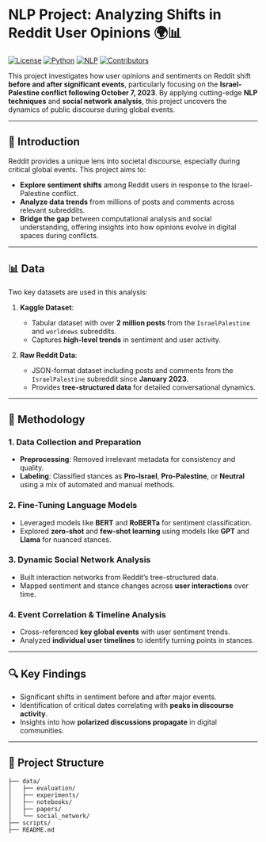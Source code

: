 
# NLP Project: Analyzing Shifts in Reddit User Opinions 🌍📊

[![License](https://img.shields.io/badge/License-MIT-blue.svg)](https://opensource.org/licenses/MIT)
[![Python](https://img.shields.io/badge/Python-3.8%2B-brightgreen)](https://www.python.org/)
[![NLP](https://img.shields.io/badge/NLP-Transformers-orange)](https://huggingface.co/)
[![Contributors](https://img.shields.io/badge/Contributors-5-purple)](#authors)

This project investigates how user opinions and sentiments on Reddit shift **before and after significant events**, particularly focusing on the **Israel-Palestine conflict following October 7, 2023**. By applying cutting-edge **NLP techniques** and **social network analysis**, this project uncovers the dynamics of public discourse during global events.

---

## 📖 Introduction

Reddit provides a unique lens into societal discourse, especially during critical global events. This project aims to:

- **Explore sentiment shifts** among Reddit users in response to the Israel-Palestine conflict.
- **Analyze data trends** from millions of posts and comments across relevant subreddits.
- **Bridge the gap** between computational analysis and social understanding, offering insights into how opinions evolve in digital spaces during conflicts.

---

## 📊 Data

Two key datasets are used in this analysis:

1. **Kaggle Dataset**:
   - Tabular dataset with over **2 million posts** from the `IsraelPalestine` and `worldnews` subreddits.
   - Captures **high-level trends** in sentiment and user activity.

2. **Raw Reddit Data**:
   - JSON-format dataset including posts and comments from the `IsraelPalestine` subreddit since **January 2023**.
   - Provides **tree-structured data** for detailed conversational dynamics.

---

## 🔬 Methodology

### 1. **Data Collection and Preparation**
   - **Preprocessing**: Removed irrelevant metadata for consistency and quality.
   - **Labeling**: Classified stances as **Pro-Israel**, **Pro-Palestine**, or **Neutral** using a mix of automated and manual methods.

### 2. **Fine-Tuning Language Models**
   - Leveraged models like **BERT** and **RoBERTa** for sentiment classification.
   - Explored **zero-shot** and **few-shot learning** using models like **GPT** and **Llama** for nuanced stances.

### 3. **Dynamic Social Network Analysis**
   - Built interaction networks from Reddit’s tree-structured data.
   - Mapped sentiment and stance changes across **user interactions** over time.

### 4. **Event Correlation & Timeline Analysis**
   - Cross-referenced **key global events** with user sentiment trends.
   - Analyzed **individual user timelines** to identify turning points in stances.

---

## 🔍 Key Findings

- Significant shifts in sentiment before and after major events.
- Identification of critical dates correlating with **peaks in discourse activity**.
- Insights into how **polarized discussions propagate** in digital communities.

---

## 📂 Project Structure

```plaintext
├── data/
│   ├── evaluation/
│   ├── experiments/
│   ├── notebooks/
│   ├── papers/
│   └── social_network/
├── scripts/
├── README.md
